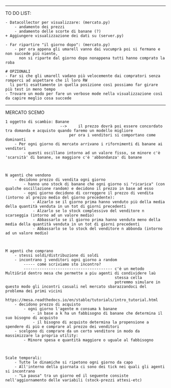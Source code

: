 _______________________________________
TO DO LIST:

    - Datacollector per visualizzare: (mercato.py)
        - andamento dei prezzi 
        - andamento delle scorte di banane (?)
    + Aggiungere visualizzazione dei dati su (server.py)

    - Far ripartire "il giorno dopo": (mercato.py)
        - per ora appena gli umarell vanno dai vucumprà poi si fermano e non succede più niente, 
          non si riparte dal giorno dopo nonappena tutti hanno comprato la roba 

    # OPZIONALI
    - Far si che gli umarell vadano più velocemente dai compratori senza romperci ad aspettare che il loro RW 
      li porti esattamente in quella posizione così possiamo far girare più test in meno tempo 
    - Trovare un modo per fare un verbose mode nella visualizzazione così da capire meglio cosa succede 
    
________________________________________
MERCATO SCEMO



    1 oggetto di scambio: Banane
                            -->     il prezzo dovrà poi essere concordato tra domanda e acquisto quando faremo un modello migliore
                                per ora i venditori si comportano come dominanti 
        - Per ogni giorno di mercato arrivano i rifornimenti di banane ai venditori
            - questi oscillano intorno ad un valore fisso, se minore c'è 'scarsità' di banane, se maggiore c'è 'abbondanza' di banane



    N agenti che vendono
        - decidono prezzo di vendita ogni giorno
            - hanno uno stock di banane che ogni giorno si "ricarica" (con qualche oscillazione random) e decidono il prezzo in base ad esso 
            - ogni giorno decidono di correggere il prezzo di vendita (intorno al prezzo medio del giorno precedente):
                - Alzarlo se il giorno prima hanno venduto più della media della quantità venduta in un tot di giorni precedenti
                - Alzarlo se lo stock complessivo del venditore n scarseggia (intorno ad un valore medio)
                - Abbassarlo se il giorno prima hanno venduto meno della media della quantità venduta in un tot di giorni precedenti
                - Abbassarlo se lo stock del venditore n abbonda (intorno ad un valore medio)



    M agenti che comprano 
        - stessi soldi/distribuzione di soldi
        - incontrano j venditori ogni giorno a random
            ----- come scriviamo sto incontro?
            --------------------------------------- c'è un metodo MultiGrid dentro mesa che permette a piu agenti di condividere laù
                                                    stessa cella
                                                    potremmo simulare in questo modo gli incontri casuali nel mercato sbarazzandoci del problema dei primi vicini
                                                    https://mesa.readthedocs.io/en/stable/tutorials/intro_tutorial.html
        - decidono prezzo di acquisto
            - ogni giorno l'agente m consuma k banane
                - in base a k ha un fabbisogno di banane che determina il suo bisogno di acquisto
                - il bisogno di acquisto determina la propensione a spendere di più e comprare al prezzo dei venditori
        - scelgono di comprare da un certo venditore in modo da massimizzare la propria utility:
            - Minore spesa e quantità maggiore o uguale al fabbisogno



    Scale temporali:
        - Tutte le dinamiche si ripetono ogni giorno da capo
        - All'interno della giornata ci sono dei tick nei quali gli agenti si incontrano 
        - "La pausa" tra un giorno ed il seguente consiste nell'aggiornamento delle variabili (stock-prezzi attesi-etc) 
